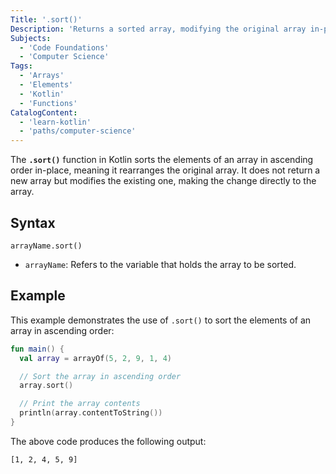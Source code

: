 ```yaml
---
Title: '.sort()'
Description: 'Returns a sorted array, modifying the original array in-place to arrange its elements in ascending order.'
Subjects:
  - 'Code Foundations'
  - 'Computer Science'
Tags:
  - 'Arrays'
  - 'Elements'
  - 'Kotlin'
  - 'Functions'
CatalogContent:
  - 'learn-kotlin'
  - 'paths/computer-science'
---
```


The **`.sort()`** function in Kotlin sorts the elements of an array in ascending order in-place, meaning it rearranges the original array. It does not return a new array but modifies the existing one, making the change directly to the array.

## Syntax

```pseudo
arrayName.sort()
```

- `arrayName`: Refers to the variable that holds the array to be sorted.

## Example

This example demonstrates the use of `.sort()` to sort the elements of an array in ascending order:

```kotlin
fun main() {
  val array = arrayOf(5, 2, 9, 1, 4)

  // Sort the array in ascending order
  array.sort()

  // Print the array contents
  println(array.contentToString())
}
```

The above code produces the following output:

```shell
[1, 2, 4, 5, 9]
```
